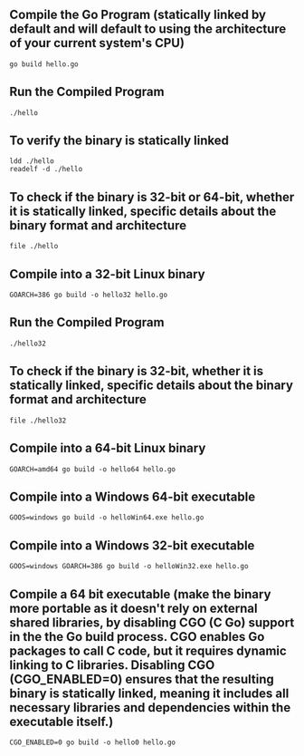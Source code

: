 ## Compile the Go Program (statically linked by default and will default to using the architecture of your current system's CPU)
    go build hello.go

## Run the Compiled Program
    ./hello

## To verify the binary is statically linked
    ldd ./hello
    readelf -d ./hello
    
## To check if the binary is 32-bit or 64-bit, whether it is statically linked, specific details about the binary format and architecture
    file ./hello

## Compile into a 32-bit Linux binary
    GOARCH=386 go build -o hello32 hello.go

## Run the Compiled Program
    ./hello32

## To check if the binary is 32-bit, whether it is statically linked, specific details about the binary format and architecture
    file ./hello32

## Compile into a 64-bit Linux binary
    GOARCH=amd64 go build -o hello64 hello.go

## Compile into a Windows 64-bit executable
    GOOS=windows go build -o helloWin64.exe hello.go

## Compile into a Windows 32-bit executable
    GOOS=windows GOARCH=386 go build -o helloWin32.exe hello.go

## Compile a 64 bit executable (make the binary more portable as it doesn't rely on external shared libraries, by disabling CGO (C Go) support in the the Go build process. CGO enables Go packages to call C code, but it requires dynamic linking to C libraries. Disabling CGO (CGO_ENABLED=0) ensures that the resulting binary is statically linked, meaning it includes all necessary libraries and dependencies within the executable itself.)
    CGO_ENABLED=0 go build -o hello0 hello.go
